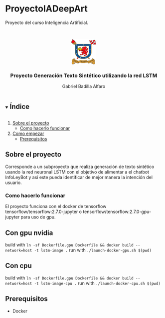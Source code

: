# ProyectoIADeepArt
Proyecto del curso Inteligencia Artificial.
<!-- PROJECT LOGO -->
<br />
<p align="center">
    <img src="logo.png" alt="Logo" width="80" height="80">
  </a>

  <h3 align="center">Proyecto Generación Texto Sintético utilizando la red LSTM</h3>

  <p align="center">
    Gabriel Badilla Alfaro
  </p>
</p>



<!-- TABLE OF CONTENTS -->
<details open="open">
  <summary><h2 style="display: inline-block">Índice</h2></summary>
  <ol>
    <li>
      <a href="#Sobre-el-proyecto">Sobre el proyecto</a>
      <ul>
        <li><a href="#run">Como hacerlo funcionar</a></li>
      </ul>
    </li>
    <li>
      <a href="#Como-empezar">Como empezar</a>
      <ul>
        <li><a href="#prerequisitos">Prerequisitos</a></li>
      </ul>
    </li>
  </ol>
</details>

<!-- SOBRE EL PROYECTO -->
## Sobre el proyecto

Corresponde a un subproyecto que realiza generación de texto sintético usando la red neuronal LSTM con el objetivo de alimentar a el chatbot InfoLeyBot y así este pueda identificar de mejor manera la intención del usuario.

### Como hacerlo funcionar

El proyecto funciona con el docker de tensorflow
tensorflow/tensorflow:2.7.0-jupyter o tensorflow/tensorflow:2.7.0-gpu-jupyter
para uso de gpu.

## Con gpu nvidia
build with `ln -sf Dockerfile.gpu Dockerfile && docker build --network=host -t lstm-image .`
run with `./launch-docker-gpu.sh $(pwd)`

## Con cpu
build with `ln -sf Dockerfile.gpu Dockerfile && docker build --network=host -t lstm-image-cpu .`
run with `./launch-docker-cpu.sh $(pwd)`

<!-- COMO EMPEZAR-->
## Prerequisitos
* Docker
